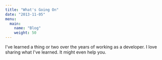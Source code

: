 ```yaml
---
title: "What's Going On"
date: "2013-11-05"
menu:
  main:
    name: "Blog"
    weight: 50
---
```


I've learned a thing or two over the years of working as a developer. I love
sharing what I've learned. It might even help you.
